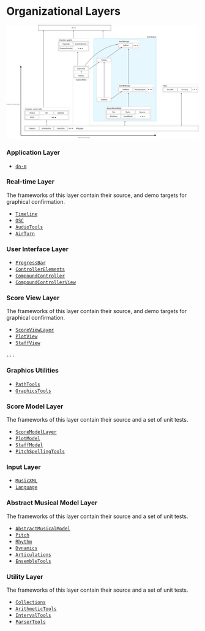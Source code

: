 # Organizational Layers

![Frameworks](img/Frameworks.png)

### Application Layer

- [`dn-m`](https://github.com/dn-m/dn-m)

### Real-time Layer

The frameworks of this layer contain their source, and demo targets for graphical confirmation.

- [`Timeline`](https://github.com/dn-m/Timeline)
- [`OSC`](https://github.com/dn-m/OSC)
- [`AudioTools`](https://github.com/dn-m/AudioTools)
- [`AirTurn`](https://github.com/dn-m/AirTurn)

### User Interface Layer
- [`ProgressBar`](https://github.com/dn-m/ProgressBar)
- [`ControllerElements`](https://github.com/dn-m/ControllerElements)
- [`CompoundController`](https://github.com/dn-m/CompoundController)
- [`CompoundControllerView`](https://github.com/dn-m/CompoundControllerView)

### Score View Layer

The frameworks of this layer contain their source, and demo targets for graphical confirmation.

- [`ScoreViewLayer`](https://github.com/dn-m/ScoreViewLayer)
- [`PlotView`](https://github.com/dn-m/PlotView)
- [`StaffView`](https://github.com/dn-m/StaffView)

`...`

### Graphics Utilities

- [`PathTools`](https://github.com/dn-m/PathTools)
- [`GraphicsTools`](https://github.com/dn-m/GraphicsTools)

### Score Model Layer

The frameworks of this layer contain their source and a set of unit tests.

- [`ScoreModelLayer`](https://github.com/dn-m/ScoreModelLayer)
- [`PlotModel`](https://github.com/dn-m/PlotModel)
- [`StaffModel`](https://github.com/dn-m/StaffModel)
- [`PitchSpellingTools`](https://github.com/dn-m/PitchSpellingTools)

### Input Layer

- [`MusicXML`](https://github.com/dn-m/MusicXML)
- [`Language`](https://github.com/dn-m/Language)

### Abstract Musical Model Layer

The frameworks of this layer contain their source and a set of unit tests.

- [`AbstractMusicalModel`](https://github.com/dn-m/AbstractMusicalModel)
- [`Pitch`](https://github.com/dn-m/Pitch)
- [`Rhythm`](https://github.com/dn-m/Rhythm)
- [`Dynamics`](https://github.com/dn-m/Dynamics)
- [`Articulations`](https://github.com/dn-m/Articulations)
- [`EnsembleTools`](https://github.com/dn-m/EnsembleTools)

### Utility Layer

The frameworks of this layer contain their source and a set of unit tests.

- [`Collections`](https://github.com/dn-m/Collections)
- [`ArithmeticTools`](https://github.com/dn-m/ArithmeticTools)
- [`IntervalTools`](https://github.com/dn-m/IntervalTools)
- [`ParserTools`](https://github.com/dn-m/ParserTools)

